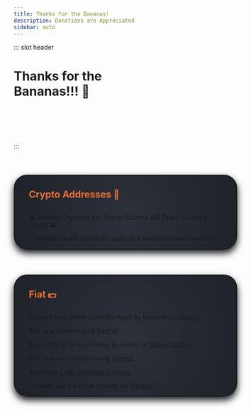 ```yaml
---
title: Thanks for the Bananas!
description: Donations are Appreciated
sidebar: auto
---
```


::: slot header

# Thanks for the <div class="emoji-wrap">Bananas!!! 🍌</div>

:::

<div class="topic-card">

## Crypto Addresses 🔗

⚠️ Sending Crypto to the Wrong Address will Result in Loss of <span class="emoji-wrap">Funds! ⚠️</span>

✅ Always double check the address & amount before <span class="emoji-wrap">sending! ✅</span>

<CryptoAddresses />

</div>

<div class="topic-card">

## Fiat 💵

Support your fellow Code Monkeys by becoming a [Patron!](https://www.patreon.com/codemonkeys?fan_landing=true)

Buy us a banana using [PayPal!](https://paypal.me/codemonkeystech?locale.x=en_US)

Subscribe for more monkey business on [SubscribeStar!](https://www.subscribestar.com/code-monkeys)

Buy us more bananas using [Venmo!](https://venmo.com/u/codemonkeys)

Become a [Code Monkeys Sponsor!](https://github.com/sponsors/codemonkeysio)

Sponsor Jay the Code Monkey on [GitHub!](https://github.com/sponsors/jchiarulli)

</div>

<style scoped>
h1 {
    padding-bottom: 5rem;
}

h2 {
    color: #eb7132;
    margin: 1.875rem 0;
}

.topic-card {
    border: 0.125rem solid #16181d;
    box-shadow: 0 0.5rem 1rem 0 #16181d;
    transition: 0.2s;
    border-radius: 1.875rem;
    margin-top: 3.5rem;
    background-image: radial-gradient(circle at center center, #2c303a, #1f2229);
}

.topic-card:hover {
    box-shadow: 0.125rem 0.5rem 1rem 0.125rem #0b0c0f;
}

@media (max-width: 54.6875rem) {
    p {
        text-align: center;
    }
}

@media (max-width: 26.3125rem) {
    .topic-card {
        padding: 0 1rem;
    }
}

@media (min-width: 26.375rem) {
    .topic-card {
        padding: 0 2rem;
    }
}
</style>
